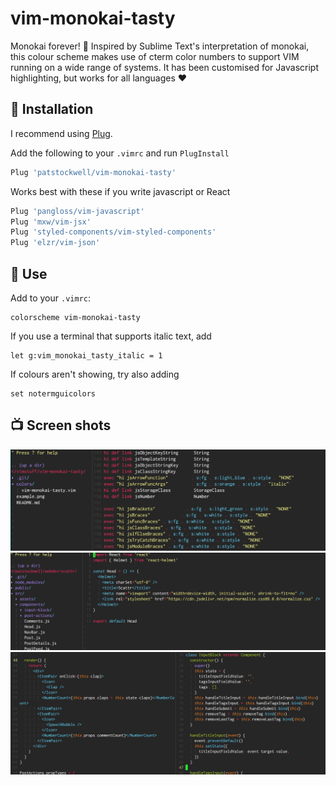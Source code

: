 # vim-monokai-tasty

Monokai forever! :tada: Inspired by Sublime Text's interpretation of monokai, this colour scheme makes use of cterm color numbers to support VIM running on a wide range of systems.
It has been customised for Javascript highlighting, but works for all languages :heart:

## :electric_plug: Installation

I recommend using [Plug](https://github.com/junegunn/vim-plug).

Add the following to your `.vimrc` and run `PlugInstall`

```javascript
Plug 'patstockwell/vim-monokai-tasty'
```

Works best with these if you write javascript or React
```javascript
Plug 'pangloss/vim-javascript'
Plug 'mxw/vim-jsx'
Plug 'styled-components/vim-styled-components'
Plug 'elzr/vim-json'
```

## :wolf: Use

Add to your `.vimrc`:

```
colorscheme vim-monokai-tasty
```

If you use a terminal that supports italic text, add
```
let g:vim_monokai_tasty_italic = 1
```

If colours aren't showing, try also adding
```
set notermguicolors
```

## :tv: Screen shots

![](./example1.png)
![](./example2.png)
![](./example3.png)

